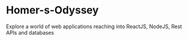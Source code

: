 # Homer-s-Odyssey
Explore a world of web applications reaching into ReactJS, NodeJS, Rest APIs and databases
